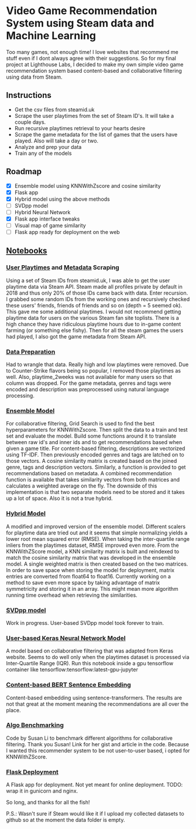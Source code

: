 # Video Game Recommendation System using Steam data and Machine Learning

Too many games, not enough time! I love websites that recommend me stuff even if I dont always agree with their suggestions.
So for my final project at Lighthouse Labs, I decided to make my own simple video game recommendation system based content-based and collaborative filtering using data from Steam.

## Instructions
- Get the csv files from steamid.uk
- Scrape the user playtimes from the set of Steam ID's. It will take a couple days.
- Run recursive playtimes retrieval to your hearts desire
- Scrape the game metadata for the list of games that the users have played. Also will take a day or two.
- Analyze and prep your data
- Train any of the models

## Roadmap
- [x] Ensemble model using KNNWithZscore and cosine similarity
- [x] Flask app
- [x] Hybrid model using the above methods
- [ ] SVDpp model
- [ ] Hybrid Neural Network
- [x] Flask app interface tweaks
- [ ] Visual map of game similarity
- [ ] Flask app ready for deployment on the web

## [Notebooks](notebooks)

### [User Playtimes](notebooks/scrape_user_playtimes.ipynb) and [Metadata](notebooks/scrape_game_metadata.ipynb) Scraping
Using a set of Steam IDs from steamid.uk, I was able to get the user playtime data via Steam API. Steam made all profiles private by default in 2018 and thus only 20% of those IDs came back with data. Enter recursion. I grabbed some random IDs from the working ones and recursively checked these users' friends, friends of friends and so on (depth = 5 seemed ok). This gave me some additional playtimes. I would not recommend getting playtime data for users on the various Steam fan site toplists. There is a high chance they have ridiculous playtime hours due to in-game content farming (or something else fishy). Then for all the steam games the users had played, I also got the game metadata from Steam API.

### [Data Preparation](notebooks/data_preparation.ipynb)
Had to wrangle that data. Really high and low playtimes were removed. Due to Counter-Strike flavors being so popular, I removed those playtimes as well. Also, playtime_2weeks was not available for many users so that column was dropped.
For the game metadata, genres and tags were encoded and description was preprocessed using natural language processing.

### [Ensemble Model](notebooks/model_ensemble.ipynb)
For collaborative filtering, Grid Search is used to find the best hyperparameters for KNNWithZscore. Then split the data to a train and test set and evaluate the model. Build some functions around it to translate between raw id's and inner ids and to get recommendations based when given a game title.
For content-based filtering, descriptions are vectorized using TF-IDF. Then previously encoded genres and tags are latched on to those vectors. A cosine similarity matrix is created based on the joined genre, tags and description vectors. Similarly, a function is provided to get recommendations based on metadata. 
A combined recommendation function is available that takes similarity vectors from both matrices and calculates a weighted average on the fly. 
The downside of this implementation is that two separate models need to be stored and it takes up a lot of space. Also it is not a true hybrid.

### [Hybrid Model](notebooks/model_hybrid.ipynb)
A modified and improved version of the ensemble model. Different scalers for playtime data are tried out and it seems that simple normalizing yields a lower root mean squared error (RMSE). When taking the inter-quartile range inliers from the playtimes dataset, RMSE improved even more. From the KNNWithZScore model, a KNN similarity matrix is built and reindexed to match the cosine similarity matrix that was developed in the ensemble model. A single weighted matrix is then created based on the two matrices. In order to save space when storing the model for deployment, matrix entries are converted from float64 to float16. Currently working on a method to save even more space by taking advantage of matrix symmetricity and storing it in an array. This might mean more algorithm running time overhead when retrieving the similarities.

### [SVDpp model](notebooks/model_svd.ipynb)
Work in progress. User-based SVDpp model took forever to train.

### [User-based Keras Neural Network Model](notebooks/model_keras.ipynb)
A model based on collaborative filtering that was adapted from Keras website. Seems to do well only when the playtimes dataset is processed via Inter-Quartile Range (IQR). Run this notebook inside a gpu tensorflow container like tensorflow:tensorflow:latest-gpu-jupyter

### [Content-based BERT Sentence Embedding](notebooks/model_bert.ipynb)
Content-based embedding using sentence-transformers. The results are not that great at the moment meaning the recommendations are all over the place.

### [Algo Benchmarking](notebooks/model_benchmark.ipynb)
Code by Susan Li to benchmark different algorithms for collaborative filtering. Thank you Susan! Link for her gist and article in the code. Because I wanted this recommender system to be not user-to-user based, i opted for KNNWithZScore.

### [Flask Deployment](flask_app)
A Flask app for deployment. Not yet meant for online deployment. TODO: wrap it in gunicorn and nginx.

So long, and thanks for all the fish!

P.S.: Wasn't sure if Steam would like it if I upload my collected datasets to github so at the moment the data folder is empty.
